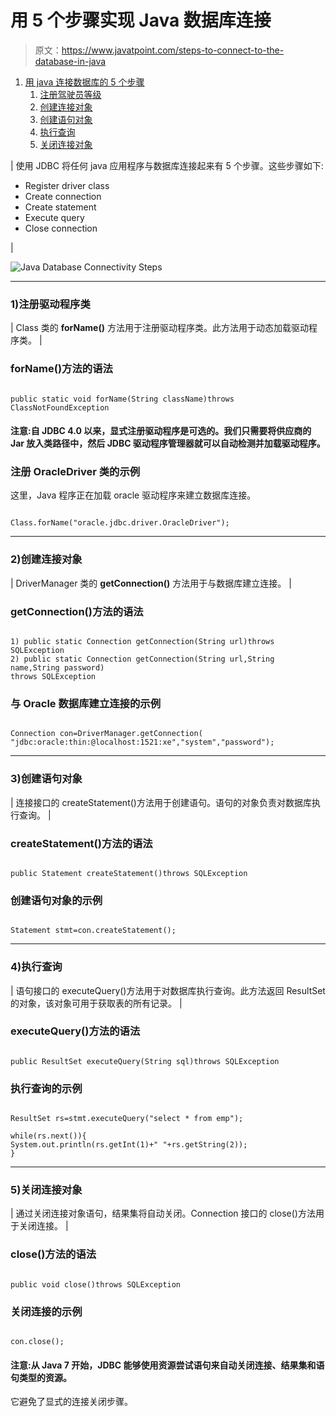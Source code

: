 # 用 5 个步骤实现 Java 数据库连接

> 原文：<https://www.javatpoint.com/steps-to-connect-to-the-database-in-java>

1.  [用 java 连接数据库的 5 个步骤](#)
    1.  [注册驾驶员等级](#step1)
    2.  [创建连接对象](#step2)
    3.  [创建语句对象](#step3)
    4.  [执行查询](#step4)
    5.  [关闭连接对象](#step5)

| 使用 JDBC 将任何 java 应用程序与数据库连接起来有 5 个步骤。这些步骤如下:

*   Register driver class
*   Create connection
*   Create statement
*   Execute query
*   Close connection

 |

![Java Database Connectivity Steps](../img/262b85085b2ed11c770a43bd58baeba0.png)

* * *

### 1)注册驱动程序类

| Class 类的 **forName()** 方法用于注册驱动程序类。此方法用于动态加载驱动程序类。 |

### forName()方法的语法

```

public static void forName(String className)throws ClassNotFoundException

```

#### 注意:自 JDBC 4.0 以来，显式注册驱动程序是可选的。我们只需要将供应商的 Jar 放入类路径中，然后 JDBC 驱动程序管理器就可以自动检测并加载驱动程序。

### 注册 OracleDriver 类的示例

这里，Java 程序正在加载 oracle 驱动程序来建立数据库连接。

```

Class.forName("oracle.jdbc.driver.OracleDriver");

```

* * *

### 2)创建连接对象

| DriverManager 类的 **getConnection()** 方法用于与数据库建立连接。 |

### getConnection()方法的语法

```

1) public static Connection getConnection(String url)throws SQLException
2) public static Connection getConnection(String url,String name,String password)
throws SQLException

```

### 与 Oracle 数据库建立连接的示例

```

Connection con=DriverManager.getConnection(
"jdbc:oracle:thin:@localhost:1521:xe","system","password");

```

* * *

### 3)创建语句对象

| 连接接口的 createStatement()方法用于创建语句。语句的对象负责对数据库执行查询。 |

### createStatement()方法的语法

```

public Statement createStatement()throws SQLException

```

### 创建语句对象的示例

```

Statement stmt=con.createStatement();

```

* * *

### 4)执行查询

| 语句接口的 executeQuery()方法用于对数据库执行查询。此方法返回 ResultSet 的对象，该对象可用于获取表的所有记录。 |

### executeQuery()方法的语法

```

public ResultSet executeQuery(String sql)throws SQLException

```

### 执行查询的示例

```

ResultSet rs=stmt.executeQuery("select * from emp");

while(rs.next()){
System.out.println(rs.getInt(1)+" "+rs.getString(2));
}

```

* * *

### 5)关闭连接对象

| 通过关闭连接对象语句，结果集将自动关闭。Connection 接口的 close()方法用于关闭连接。 |

### close()方法的语法

```

public void close()throws SQLException

```

### 关闭连接的示例

```

con.close();

```

#### 注意:从 Java 7 开始，JDBC 能够使用资源尝试语句来自动关闭连接、结果集和语句类型的资源。

它避免了显式的连接关闭步骤。